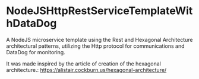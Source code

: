 # NodeJSHttpRestServiceTemplateWithDataDog

A NodeJS microservice template using the Rest and Hexagonal Architecture architectural patterns, utilizing the Http protocol for communications and DataDog for monitoring.

It was made inspired by the article of creation of the hexagonal architecture.: https://alistair.cockburn.us/hexagonal-architecture/
